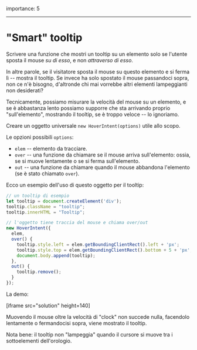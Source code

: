 importance: 5

---

# "Smart" tooltip

Scrivere una funzione che mostri un tooltip su un elemento solo se l'utente sposta il mouse *su di esso*, e non *attraverso di esso*.

In altre parole, se il visitatore sposta il mouse su questo elemento e si ferma lì -- mostra il tooltip. Se invece ha solo spostato il mouse passandoci sopra, non ce n'è bisogno, d'altronde chi mai vorrebbe altri elementi lampeggianti non desiderati?

Tecnicamente, possiamo misurare la velocità del mouse su un elemento, e se è abbastanza lento possiamo supporre che sta arrivando proprio "sull'elemento", mostrando il tooltip, se è troppo veloce -- lo ignoriamo.

Creare un oggetto universale `new HoverIntent(options)` utile allo scopo.

Le opzioni possibili `options`:
- `elem` -- elemento da tracciare.
- `over` -- una funzione da chiamare se il mouse arriva sull'elemento: ossia, se si muove lentamente o se si ferma sull'elemento.
- `out` -- una funzione da chiamare quando il mouse abbandona l'elemento (se è stato chiamato `over`).

Ecco un esempio dell'uso di questo oggetto per il tooltip:

```js
// un tooltip di esempio
let tooltip = document.createElement('div');
tooltip.className = "tooltip";
tooltip.innerHTML = "Tooltip";

// l'oggetto tiene traccia del mouse e chiama over/out
new HoverIntent({
  elem,
  over() {
    tooltip.style.left = elem.getBoundingClientRect().left + 'px';
    tooltip.style.top = elem.getBoundingClientRect().bottom + 5 + 'px';
    document.body.append(tooltip);
  },
  out() {
    tooltip.remove();
  }
});
```

La demo:

[iframe src="solution" height=140]

Muovendo il mouse oltre la velocità di "clock" non succede nulla, facendolo lentamente o fermandocisi sopra, viene mostrato il tooltip.

Nota bene: il tooltip non "lampeggia" quando il cursore si muove tra i sottoelementi dell'orologio.
